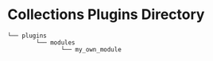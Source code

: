 # Collections Plugins Directory



```
└── plugins
        └── modules
               └── my_own_module

```